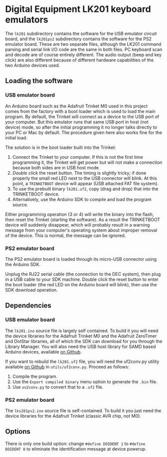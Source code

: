 # Digital Equipment LK201 keyboard emulators

The `lk201` subdirectory contains the software for the USB emulator circuit board, and the `lk201ps2` subdirectory contains the software for the PS2 emulator board.  These are two separate files, although the LK201 command parsing and serial link I/O code are the same in both files.  PC keyboard scan and decode are of course entirely different.  The audio output (beep and key click) are also different because of different hardware capabilities of the two Arduino devices used.

## Loading the software

### USB emulator board

An Arduino board such as the Adafruit Trinket M0 used in this project comes from the factory with a boot loader which is used to load the main program.  By default, the Trinket will connect as a device to the USB port of your computer.  But this emulator runs that same USB port in host (not device) mode, so after the initial programming it no longer talks directly to your PC or Mac by default.  The procedure given here also works fine for the initial load.

The solution is in the boot loader built into the Trinket:
1. Connect the Trinket to your computer.  If this is not the first time programming it, the Trinket will get power but will not make a connection because both sides are in USB host mode.
2. *Double click* the reset button.  The timing is slightly tricky; if done properly the small red LED next to the USB connector will blink.  At this point, a `TRINKETBOOT` device will appear (USB attached FAT file system).
3. To use the prebuilt binary `lk201.uf2`, copy (drag and drop) that into the TRINKETBOOT device.  
4. Alternatively, use the Arduino SDK to compile and load the program source.

Either programming operation (3 or 4) will write the binary into the flash, then reset the Trinket (starting the software).  As a result the TRINKETBOOT device will suddenly disappear, which will probably result in a warning message from your computer's operating system about improper removal of the device. This is normal, the message can be ignored.

### PS2 emulator board

The PS2 emulator board is loaded through its micro-USB connector using the Arduino SDK.  

Unplug the RJ22 serial cable (the connection to the DEC system), then plug in a USB cable to your SDK machine.  Double click the reset button to enter the boot loader (the red LED on the Arduino board will blink), then use the SDK download operation.

## Dependencies

### USB emulator board

The `lk201.ino` source file is largely self contained.  To build it you will need the device libraries for the Adafruit Trinket M0 and the Adafruit ZeroTimer and DotStar libraries, all of which the SDK can download for you through the Library Manager.  You will also need the USB host library for SAMD based Arduino devices, available [on Github](https://github.com/gdsports/USB_Host_Library_SAMD "SAMD USB host library").

If you want to rebuild the `lk201.uf2` file, you will need the uf2conv.py utility available [on Github](https://github.com/microsoft.com "UF2 file format specification") in `utils/uf2conv.py`.  Proceed as follows:
1. Compile the program.
2. Use the `Export compiled binary` menu option to generate the `.bin` file.
3. Use `uv2conv.py` to convert that to a `.uf2` file.

### PS2 emulator board

The `lks201ps2.ino` source file is self-contained.  To build it you just need the device libraries for the Adafruit Trinket (classic AVR chip, not M0).

## Options

There is only one build option: change `#define DOIDENT 1` to `#define DOIDENT 0` to eliminate the identification message at device powerup.
